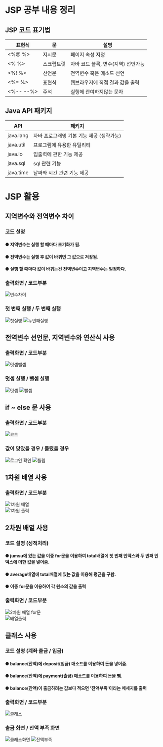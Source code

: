 # JSP 공부 내용 정리
## JSP 코드 표기법
| 표현식 | 문 | 설명 |
|------|---|---|
| <%@  %> | 지시문 | 페이지 속성 지정 |
| <%  %> | 스크립트릿 | 자바 코드 블록, 변수(지역) 선언가능 |
| <%!  %> | 선언문 | 전역변수 혹은 메소드 선언 |
| <%=  %> | 표현식 | 웹브라우저에 직접 결과 값을 출력 |
| <%-- --%> | 주석 | 실행에 관여하지않는 문자 | 
## Java API 패키지
| API | 패키지 |
|------|---|
| java.lang | 자바 프로그래밍 기본 기능 제공 (생략가능) | 
| java.util | 프로그램에 유용한 유틸리티
| java.io | 입출력에 관한 기능 제공 |
| java.sql | sql 관련 기능 | 
| java.time | 날짜와 시간 관련 기능 제공 |

# JSP 활용

## 지역변수와 전역변수 차이
### 코드 설명
#### ● 지역변수는 실행 할 때마다 초기화가 됨.
#### ● 전역변수는 실행 후 값이 바뀌면 그 값으로 저장됨.
#### ● 실행 할 때마다 값이 바뀌는건 전역변수이고 지역변수는 일정하다.

### 출력화면 / 코드부분
![변수차이](https://user-images.githubusercontent.com/93521099/170395359-620d058d-c126-4c3a-b29d-a68cd8981f27.PNG) <br>
### 첫 번째 실행 / 두 번째 실행
![첫실행](https://user-images.githubusercontent.com/93521099/170395363-0be4edae-6c85-4e32-8370-603b6e3beaed.PNG) ![두번째실행](https://user-images.githubusercontent.com/93521099/170395365-3e424ae5-6df8-4ac1-826e-068156710f95.PNG)

## 전역변수 선언문, 지역변수와 연산식 사용
### 출력화면 / 코드부분
![덧셈뺄셈](https://user-images.githubusercontent.com/93521099/170396136-b0dfaae2-98c8-47bf-ab7d-dfe330bb0623.PNG) <br>
### 덧셈 실행  / 뺄셈 실행
![덧셈](https://user-images.githubusercontent.com/93521099/170396147-afc76327-3218-4c34-8b71-bbadc8977519.PNG) ![뺄셈](https://user-images.githubusercontent.com/93521099/170396142-5d2d8038-b9cf-47ef-a7f8-abaacc5b3868.PNG) 

## if ~ else 문 사용
### 출력화면 / 코드부분
![코드](https://user-images.githubusercontent.com/93521099/170401519-b0d2df2b-41be-46e2-852c-2359fda43723.PNG) <br>
### 값이 맞았을 경우 / 틀렸을 경우
![로그인 확인](https://user-images.githubusercontent.com/93521099/170401534-c3289398-46f2-44c0-8725-8465c39480bd.PNG) ![틀림](https://user-images.githubusercontent.com/93521099/170401538-c4075583-e85f-4d92-94e1-ba54716a0a36.PNG)



## 1차원 배열 사용
### 출력화면 / 코드부분
![1차원 배열](https://user-images.githubusercontent.com/93521099/170396982-a7e0030a-d645-480d-82ac-3940c5221cd8.PNG) <br>
![1차원 출력](https://user-images.githubusercontent.com/93521099/170396985-b732b1a5-f42a-4e33-96d1-3c310d109ff8.PNG)

## 2차원 배열 사용
### 코드 설명 (성적처리)
#### ● jumsu에 있는 값을 이중 for문을 이용하여 total배열에 첫 번째 인덱스와 두 번째 인덱스에 더한 값을 넣어줌.
#### ● average배열에 total배열에 있는 값을 이용해 평균을 구함.
#### ● 이중 for문을 이용하여 각 원소의 값을 출력
### 출력화면 / 코드부분
![2차원 배열 for문](https://user-images.githubusercontent.com/93521099/170397062-083492e8-5503-4062-8837-c794579a6c8a.PNG) <br>
![배열출력](https://user-images.githubusercontent.com/93521099/170397066-f78a8484-c260-4d19-a98d-3f4cbab4f420.PNG)

## 클래스 사용
### 코드 설명 (계좌 출금 / 입금)
#### ● balance(잔액)에 deposit(입금) 매소드를 이용하여 돈을 넣어줌.
#### ● balance(잔액)에 payment(출금) 매소드를 이용하여 돈을 뺌.
#### ● balance(잔액)이 출금하려는 값보다 적으면 '잔액부족'이라는 메세지를 출력
### 출력화면 / 코드부분
![클래스](https://user-images.githubusercontent.com/93521099/170397534-afe947b0-58d1-4644-a883-42158c6228dc.PNG) <br>
### 출금 화면 / 잔액 부족 화면
![클래스화면](https://user-images.githubusercontent.com/93521099/170397549-bfb822d9-203f-454c-8431-4a7ce6859322.PNG) ![잔액부족](https://user-images.githubusercontent.com/93521099/170397556-72c5ec6a-f53b-4e70-b6b3-1405b7e48833.PNG)
